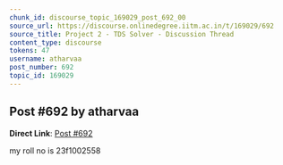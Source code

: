 ```yaml
---
chunk_id: discourse_topic_169029_post_692_00
source_url: https://discourse.onlinedegree.iitm.ac.in/t/169029/692
source_title: Project 2 - TDS Solver - Discussion Thread
content_type: discourse
tokens: 47
username: atharvaa
post_number: 692
topic_id: 169029
---
```


## Post #692 by atharvaa

**Direct Link**: [Post #692](https://discourse.onlinedegree.iitm.ac.in/t/169029/692)

my roll no is 23f1002558
